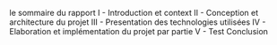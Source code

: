 le sommaire du rapport 
I - Introduction et context
II - Conception et architecture du projet
III - Presentation des technologies utilisées
IV - Elaboration et implémentation du projet par partie
V - Test
Conclusion
